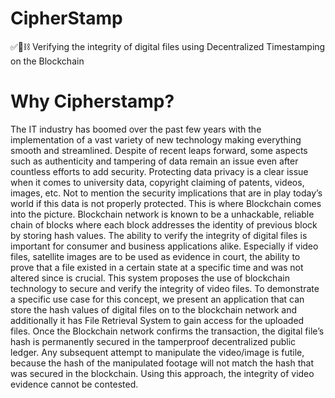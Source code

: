 # CipherStamp
✅📂⛓️ Verifying the integrity of digital files using Decentralized Timestamping on the Blockchain

# Why Cipherstamp?
The IT industry has boomed over the past few years with the implementation of a vast variety of new technology making everything smooth and streamlined. Despite of recent leaps forward, some aspects such as authenticity and tampering of data remain an issue even after countless efforts to add security. Protecting data privacy is a clear issue when it comes to university data, copyright claiming of patents, videos, images, etc. Not to mention the security implications that are in play today’s world if this data is not properly protected. This is where Blockchain comes into the picture. Blockchain network is known to be a unhackable, reliable chain of blocks where each block addresses the identity of previous block by storing hash values. The ability to verify the integrity of digital files is important for consumer and business applications alike. Especially if video files, satellite images are to be used as evidence in court, the ability to prove that a file existed in a certain state at a specific time and was not altered since is crucial. This system proposes the use of blockchain technology to secure and verify the integrity of video files. To demonstrate a specific use case for this concept, we present an application that can store the hash values of digital files on to the blockchain network and additionally it has File Retrieval System to gain access for the uploaded files. Once the Blockchain network confirms the transaction, the digital file’s hash is permanently secured in the tamperproof decentralized public ledger. Any subsequent attempt to manipulate the video/image is futile, because the hash of the manipulated footage will not match the hash that was secured in the blockchain. Using this approach, the integrity of video evidence cannot be contested. 

